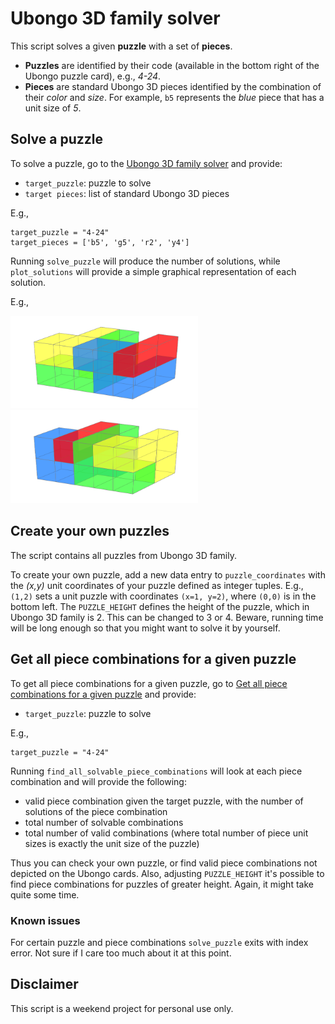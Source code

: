 # Ubongo 3D family solver

This script solves a given **puzzle** with a set of **pieces**.

+ **Puzzles** are identified by their code (available in the bottom right of the Ubongo puzzle card), e.g., *4-24*.
+ **Pieces** are standard Ubongo 3D pieces identified by the combination of their *color* and *size*. For example, `b5` represents the *blue* piece that has a unit size of *5*.

## Solve a puzzle

To solve a puzzle, go to the <a href='#solver'>Ubongo 3D family solver</a> and provide:

+ `target_puzzle`: puzzle to solve
+ `target pieces`: list of standard Ubongo 3D pieces

    
E.g., 

```
target_puzzle = "4-24"
target_pieces = ['b5', 'g5', 'r2', 'y4']
```

Running `solve_puzzle` will produce the number of solutions, while `plot_solutions` will provide a simple graphical representation of each solution.

E.g.,

<img src="sample_solution.png" alt="solution#1 for 4-24" width="300"/>
<img src="sample_solution2.png" alt="solution#2 for 4-24" width="300"/>


## Create your own puzzles

The script contains all puzzles from Ubongo 3D family.

To create your own puzzle, add a new data entry to `puzzle_coordinates` with the *(x,y)* unit coordinates of your puzzle defined as integer tuples. E.g., `(1,2)` sets a unit puzzle with coordinates `(x=1, y=2)`, where `(0,0)` is in the bottom left. The `PUZZLE_HEIGHT` defines the height of the puzzle, which in Ubongo 3D family is 2. This can be changed to 3 or 4. Beware, running time will be long enough so that you might want to solve it by yourself.

## Get all piece combinations for a given puzzle 

To get all piece combinations for a given puzzle, go to <a href='#finder'>Get all piece combinations for a given puzzle</a> and provide:

+ `target_puzzle`: puzzle to solve
    
E.g.,

```
target_puzzle = "4-24"
```

Running `find_all_solvable_piece_combinations` will look at each piece combination and will provide the following:
+ valid piece combination given the target puzzle, with the number of solutions of the piece combination
+ total number of solvable combinations
+ total number of valid combinations (where total number of piece unit sizes is exactly the unit size of the puzzle)

Thus you can check your own puzzle, or find valid piece combinations not depicted on the Ubongo cards.
Also, adjusting `PUZZLE_HEIGHT` it's possible to find piece combinations for puzzles of greater height. Again, it might take quite some time.   


### Known issues

For certain puzzle and piece combinations `solve_puzzle` exits with index error. Not sure if I care too much about it at this point.

## Disclaimer

This script is a weekend project for personal use only.
